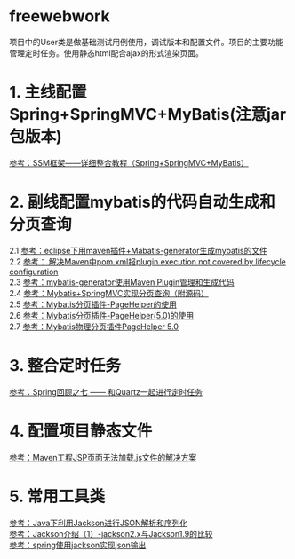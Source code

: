 # freewebwork
项目中的User类是做基础测试用例使用，调试版本和配置文件。项目的主要功能管理定时任务。使用静态html配合ajax的形式渲染页面。

# 1. 主线配置Spring+SpringMVC+MyBatis(注意jar包版本)
[参考：SSM框架——详细整合教程（Spring+SpringMVC+MyBatis）](http://blog.csdn.net/zhshulin/article/details/37956105) 
# 2. 副线配置mybatis的代码自动生成和分页查询
2.1 [参考：eclipse下用maven插件+Mabatis-generator生成mybatis的文件](http://blog.csdn.net/donggang1992/article/details/50847484)<br>
2.2 [参考： 解决Maven中pom.xml报plugin execution not covered by lifecycle configuration ](http://blog.csdn.net/zouxucong/article/details/53786752)<br>
2.3 [参考：mybatis-generator使用Maven Plugin管理和生成代码](http://liyunpeng.iteye.com/blog/1987818)<br>
2.4 [参考：Mybatis+SpringMVC实现分页查询（附源码）](http://www.cnblogs.com/zhangtan/p/5846955.html)<br>
2.5 [参考：Mybatis分页插件-PageHelper的使用](http://blog.csdn.net/u012728960/article/details/50791343)<br>
2.6 [参考：Mybatis分页插件-PageHelper(5.0)的使用](http://blog.csdn.net/u014695188/article/details/65629225)<br>
2.7 [参考：Mybatis物理分页插件PageHelper 5.0](http://blog.csdn.net/wzyxdwll/article/details/66473466)<br>
# 3. 整合定时任务
[参考：Spring回顾之七 —— 和Quartz一起进行定时任务](http://veiking.iteye.com/blog/2371511)
# 4. 配置项目静态文件
[参考：Maven工程JSP页面无法加载.js文件的解决方案](http://blog.csdn.net/javaee_sunny/article/details/52513160)
# 5. 常用工具类
[参考：Java下利用Jackson进行JSON解析和序列化](http://blog.csdn.net/accountwcx/article/details/24585987)<br>
[参考：Jackson介绍（1）-jackson2.x与Jackson1.9的比较](http://blog.csdn.net/u011179993/article/details/46454059)<br>
[参考：spring使用jackson实现json输出 ](http://blog.chinaunix.net/uid-192452-id-3967223.html)